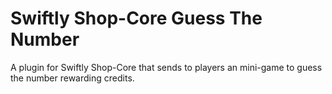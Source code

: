 # Swiftly Shop-Core Guess The Number
A plugin for Swiftly Shop-Core that sends to players an mini-game to guess the number rewarding credits.


